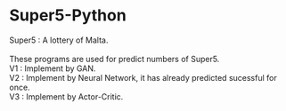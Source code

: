 # Super5-Python
Super5 : A lottery of Malta. </br></br>
These programs are used for predict numbers of Super5. </br>
V1 : Implement by GAN. </br>
V2 : Implement by Neural Network, it has already predicted sucessful for once. </br>
V3 : Implement by Actor-Critic.
